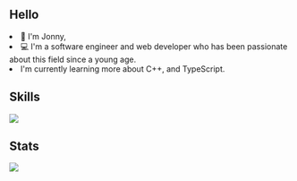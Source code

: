 <h2>Hello</h2>
<li>👋 I'm Jonny,
<li>💻 I'm a software engineer and web developer who has been passionate about this field since a young age.</li>
<li> I'm currently learning more about C++, and TypeScript.</li>
<h2>Skills</h2>
<img src="https://github-readme-stats.vercel.app/api/top-langs/?username=jonnynotbravo&layout=compact&langs_count=8&theme=dark">

<h2>Stats</h2>
<img src="https://github-readme-stats.vercel.app/api?username=jonnynotbravo&show_icons=true&theme=dark&show_icons=true"><br>

